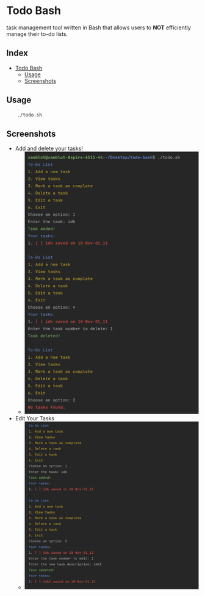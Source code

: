 # Todo Bash 

task management tool written in Bash that allows users to **NOT** efficiently manage their to-do lists. 


## Index

- [Todo Bash](#Command-Line-TODO)
  - [Usage](#usage)
  - [Screenshots](#screenshots)
 
## Usage

```Bash
    ./todo.sh
```

## Screenshots

* Add and delete your tasks!
  * ![Bash Todo Demo](images/1.png)
* Edit Your Tasks
  * ![Bash Todo Demo](images/2.png)
 